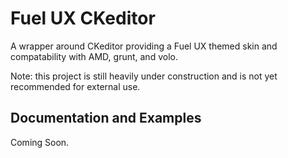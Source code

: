 # Fuel UX CKeditor

A wrapper around CKeditor providing a Fuel UX themed skin and compatability with AMD, grunt, and volo.

Note: this project is still heavily under construction and is not yet recommended for external use.

## Documentation and Examples

Coming Soon.
